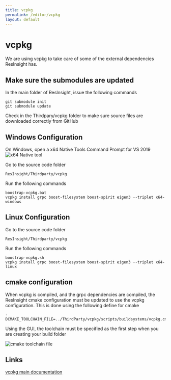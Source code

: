```yaml
---
title: vcpkg
permalink: /editor/vcpkg
layout: default
---
```



# vcpkg
We are using vcpkg to take care of some of the external dependencies ResInsight has.

## Make sure the submodules are updated
In the main folder of ResInsight, issue the following commands

    git submodule init
    git submodule update

Check in the Thirdpary/vcpkg folder to make sure source files are downloaded correctly from GitHub

## Windows Configuration
On Windows, open a x64 Native Tools Command Prompt for VS 2019
![x64 Native tool]({{site.baseurl}}/assets/images/x64_native_tool.png)

Go to the source code folder

    ResInsight/Thirdparty/vcpkg

Run the following commands

    boostrap-vcpkg.bat
    vcpkg install grpc boost-filesystem boost-spirit eigen3 --triplet x64-windows


## Linux Configuration
Go to the source code folder

    ResInsight/Thirdparty/vcpkg

Run the following commands

    boostrap-vcpkg.sh
    vcpkg install grpc boost-filesystem boost-spirit eigen3 --triplet x64-linux
    
## cmake configuration
When vcpkg is compiled, and the grpc dependencies are compiled, the ResInsight cmake configuration must be updated to use the vcpkg configuration. This is done using the following define for cmake

    -DCMAKE_TOOLCHAIN_FILE=../ThirdParty/vcpkg/scripts/buildsystems/vcpkg.cmake

Using the GUI, the toolchain must be specified as the first step when you are creating your build folder 

![cmake toolchain file]({{site.baseurl}}/assets/images/cmake_toolchain_file.png)


## Links 
[vcpkg main documentation](https://vcpkg.readthedocs.io/en/latest/)
